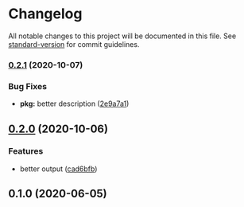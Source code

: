 # Changelog

All notable changes to this project will be documented in this file. See [standard-version](https://github.com/conventional-changelog/standard-version) for commit guidelines.

### [0.2.1](https://github.com/boneskull/packtester/compare/v0.2.0...v0.2.1) (2020-10-07)

### Bug Fixes

- **pkg:** better description ([2e9a7a1](https://github.com/boneskull/packtester/commit/2e9a7a1027c3be098a95bfbbde3f55052131d48d))

## [0.2.0](https://github.com/boneskull/packtester/compare/v0.1.0...v0.2.0) (2020-10-06)

### Features

- better output ([cad6bfb](https://github.com/boneskull/packtester/commit/cad6bfb33ec15f210d731c4926e363123b2c0252))

## 0.1.0 (2020-06-05)
